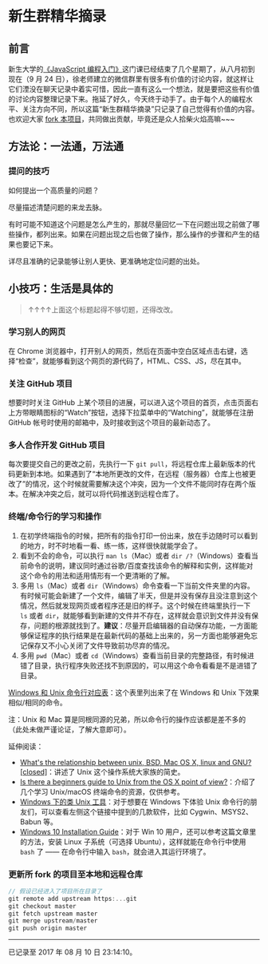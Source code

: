 # 新生群精华摘录

## 前言

新生大学的[《JavaScript 编程入门》](https://web.xinshengdaxue.com/user/lessons/details/schedules?course_id=40)这门课已经结束了几个星期了，从八月初到现在（9 月 24 日），徐老师建立的微信群里有很多有价值的讨论内容，就这样让它们湮没在聊天记录中着实可惜，因此一直有这么一个想法，就是要把这些有价值的讨论内容整理记录下来。拖延了好久，今天终于动手了。由于每个人的编程水平、关注方向不同，所以这篇“新生群精华摘录”只记录了自己觉得有价值的内容。也欢迎大家 [fork 本项目](https://github.com/Dream4ever/JavaScript)，共同做出贡献，毕竟还是众人拾柴火焰高嘛~~~

## 方法论：一法通，万法通

### 提问的技巧

如何提出一个高质量的问题？

尽量描述清楚问题的来龙去脉。

有时可能不知道这个问题是怎么产生的，那就尽量回忆一下在问题出现之前做了哪些操作，都列出来。如果在问题出现之后也做了操作，那么操作的步骤和产生的结果也要记下来。

详尽且准确的记录能够让别人更快、更准确地定位问题的出处。

## 小技巧：生活是具体的

> ↑↑↑↑上面这个标题起得不够切题，还得改改。

### 学习别人的网页

在 Chrome 浏览器中，打开别人的网页，然后在页面中空白区域点击右键，选择“检查”，就能够看到这个网页的源代码了，HTML、CSS、JS，尽在其中。

### 关注 GitHub 项目

想要时时关注 GitHub 上某个项目的进展，可以进入这个项目的首页，点击页面右上方带眼睛图标的“Watch”按钮，选择下拉菜单中的“Watching”，就能够在注册 GitHub 帐号时使用的邮箱中，及时接收到这个项目的最新动态了。

### 多人合作开发 GitHub 项目

每次要提交自己的更改之前，先执行一下 `git pull`，将远程仓库上最新版本的代码更新到本地。如果遇到了“本地所更改的文件，在远程（服务器）仓库上也被更改了”的情况，这个时候就需要解决这个冲突，因为一个文件不能同时存在两个版本。在解决冲突之后，就可以将代码推送到远程仓库了。

### 终端/命令行的学习和操作

1. 在初学终端指令的时候，把所有的指令打印一份出来，放在手边随时可以看到的地方，时不时地看一看、练一练，这样很快就能学会了。
1. 看到不会的命令，可以执行 `man ls`（Mac）或者 `dir /?`（Windows）查看当前命令的说明，建议同时通过谷歌/百度查找该命令的解释和实例，这样能对这个命令的用法和适用情形有一个更清晰的了解。
1. 多用 `ls`（Mac）或者 `dir`（Windows）命令查看一下当前文件夹里的内容。有时候可能会新建了一个文件，编辑了半天，但是并没有保存且没注意到这个情况，然后就发现网页或者程序还是旧的样子。这个时候在终端里执行一下 `ls` 或者 `dir`，就能够看到新建的文件并不存在，这样就会意识到文件并没有保存，问题的根源就找到了。**建议**：尽量开启编辑器的自动保存功能，一方面能够保证程序的执行结果是在最新代码的基础上出来的，另一方面也能够避免忘记保存又不小心关闭了文件导致前功尽弃的情况。
1. 多用 `pwd`（Mac）或者 `cd`（Windows）查看当前目录的完整路径，有时候进错了目录，执行程序失败还找不到原因的，可以用这个命令看看是不是进错了目录。

[Windows 和 Unix 命令行对应表](https://www.lemoda.net/windows/windows2unix/windows2unix.html)：这个表里列出来了在 Windows 和 Unix 下效果相似/相同的命令。

注：Unix 和 Mac 算是同根同源的兄弟，所以命令行的操作应该都是差不多的（此处未做严谨论证，了解大意即可）。

延伸阅读：

- [What's the relationship between unix, BSD, Mac OS X, linux and GNU? [closed]](https://stackoverflow.com/a/26700489/2667665)：讲述了 Unix 这个操作系统大家族的简史。
- [Is there a beginners guide to Unix from the OS X point of view?](https://apple.stackexchange.com/questions/9973/)：介绍了几个学习 Unix/macOS 终端命令的资源，仅供参考。
- [Windows 下的类 Unix 工具](https://alternativeto.net/software/cygwin/)：对于想要在 Windows 下体验 Unix 命令行的朋友们，可以查看左侧这个链接中提到的几款软件，比如 Cygwin、MSYS2、Babun 等。
- [Windows 10 Installation Guide](https://msdn.microsoft.com/en-us/commandline/wsl/install_guide)：对于 Win 10 用户，还可以参考这篇文章里的方法，安装 Linux 子系统（可选择 Ubuntu），这样就能在命令行中使用 `bash` 了 —— 在命令行中输入 `bash`，就会进入其运行环境了。

### 更新所 fork 的项目至本地和远程仓库

```javascript
// 假设已经进入了项目所在目录了
git remote add upstream https:...git
git checkout master
git fetch upstream master
git merge upstream/master
git push origin master
```

---

已记录至 2017 年 08 月 10 日 23:14:10。